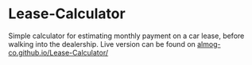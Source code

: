 # Lease-Calculator
Simple calculator for estimating monthly payment on a car lease, before walking into the dealership.
Live version can be found on [almog-co.github.io/Lease-Calculator/](https://almog-co.github.io/Lease-Calculator/)
